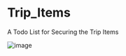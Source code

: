 # Trip_Items
A Todo List for Securing the Trip Items 


![image](https://github.com/swarnajeswanth/Trip_Items/assets/41503134/959fb772-d42d-4b4d-b69d-e212b1ff5fca)


